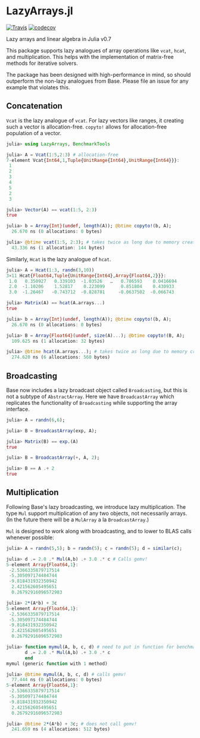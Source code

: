 # LazyArrays.jl

[![Travis](https://travis-ci.org/JuliaArrays/LazyArrays.jl.svg?branch=master)](https://travis-ci.org/JuliaArrays/LazyArrays.jl)
[![codecov](https://codecov.io/gh/JuliaArrays/LazyArrays.jl/branch/master/graph/badge.svg)](https://codecov.io/gh/JuliaArrays/LazyArrays.jl)

Lazy arrays and linear algebra in Julia v0.7

This package supports lazy analogues of array operations like `vcat`, `hcat`,
and multiplication. This helps with the implementation of matrix-free methods
for iterative solvers.

The package has been designed with high-performance in mind, so should outperform
the non-lazy analogues from Base. Please file an issue for any example that
violates this.

## Concatenation

`Vcat` is the lazy analogue of `vcat`. For lazy vectors like ranges, it
creating such a vector is allocation-free. `copyto!` allows for allocation-free
population of a vector.
```julia
julia> using LazyArrays, BenchmarkTools

julia> A = Vcat(1:5,2:3) # allocation-free
7-element Vcat{Int64,1,Tuple{UnitRange{Int64},UnitRange{Int64}}}:
 1
 2
 3
 4
 5
 2
 3

julia> Vector(A) == vcat(1:5, 2:3)
true

julia> b = Array{Int}(undef, length(A)); @btime copyto!(b, A);
  26.670 ns (0 allocations: 0 bytes)

julia> @btime vcat(1:5, 2:3); # takes twice as long due to memory creation
  43.336 ns (1 allocation: 144 bytes)
```
Similarly, `Hcat` is the lazy analogue of `hcat`.
```julia
julia> A = Hcat(1:3, randn(3,10))
3×11 Hcat{Float64,Tuple{UnitRange{Int64},Array{Float64,2}}}:
 1.0   0.350927   0.339103  -1.03526   …   0.786593    0.0416694
 2.0  -1.10206    1.52817    0.223099      0.851804    0.430933
 3.0  -1.26467   -0.743712  -0.828781     -0.0637502  -0.066743

julia> Matrix(A) == hcat(A.arrays...)
true

julia> b = Array{Int}(undef, length(A)); @btime copyto!(b, A);
  26.670 ns (0 allocations: 0 bytes)

julia> B = Array{Float64}(undef, size(A)...); @btime copyto!(B, A);
  109.625 ns (1 allocation: 32 bytes)

julia> @btime hcat(A.arrays...); # takes twice as long due to memory creation
  274.620 ns (6 allocations: 560 bytes)
```

## Broadcasting

Base now includes a lazy broadcast object called `Broadcasting`, but this is
not a subtype of `AbstractArray`. Here we have `BroadcastArray` which replicates
the functionality of `Broadcasting` while supporting the array interface.
```julia
julia> A = randn(6,6);

julia> B = BroadcastArray(exp, A);

julia> Matrix(B) == exp.(A)
true

julia> B = BroadcastArray(+, A, 2);

julia> B == A .+ 2
true
```

## Multiplication

Following Base's lazy broadcasting, we introduce lazy multiplication. The type
`Mul` support multiplication of any two objects, not necessarily arrays.
(In the future there will be a `MulArray` a la `BroadcastArray`.)

`Mul` is designed to work along with broadcasting, and to lower to BLAS calls
whenever possible:
```julia
julia> A = randn(5,5); b = randn(5); c = randn(5); d = similar(c);

julia> d .= 2.0 .* Mul(A,b) .+ 3.0 .* c # Calls gemv!
5-element Array{Float64,1}:
 -2.5366335879717514
 -5.305097174484744  
 -9.818431932350942  
  2.421562605495651  
  0.26792916096572983

julia> 2*(A*b) + 3c
5-element Array{Float64,1}:
 -2.5366335879717514
 -5.305097174484744  
 -9.818431932350942  
  2.421562605495651  
  0.26792916096572983

julia> function mymul(A, b, c, d) # need to put in function for benchmarking
       d .= 2.0 .* Mul(A,b) .+ 3.0 .* c
       end
mymul (generic function with 1 method)

julia> @btime mymul(A, b, c, d) # calls gemv!
  77.444 ns (0 allocations: 0 bytes)
5-element Array{Float64,1}:
 -2.5366335879717514
 -5.305097174484744  
 -9.818431932350942  
  2.421562605495651  
  0.26792916096572983

julia> @btime 2*(A*b) + 3c; # does not call gemv!
  241.659 ns (4 allocations: 512 bytes)
```
